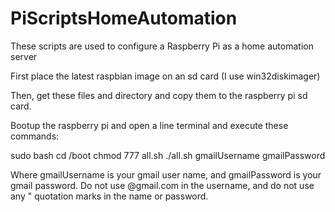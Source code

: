 # PiScriptsHomeAutomation
These scripts are used to configure a Raspberry Pi 
as a home automation server

  First place the latest raspbian image on an sd card (I use win32diskimager)

  Then, get these files and directory and copy them to the raspberry pi sd card.
  
  Bootup the raspberry pi and open a line terminal and execute these commands:
  
  sudo bash
  cd /boot
  chmod 777 all.sh
  ./all.sh gmailUsername gmailPassword
  
  Where gmailUsername is your gmail user name, and gmailPassword is your gmail
  password.  Do not use @gmail.com in the username, and do not use any " quotation
  marks in the name or password.
  
  
  
  
  